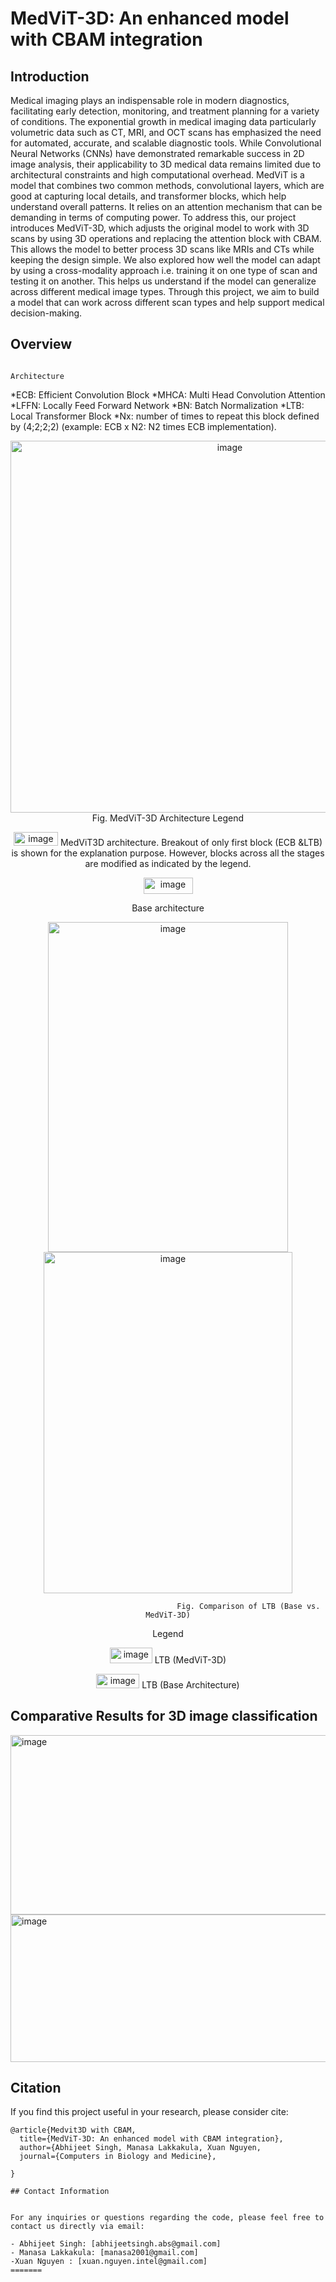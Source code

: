 
# MedViT-3D: An enhanced model with CBAM integration





## Introduction

Medical imaging plays an indispensable role in modern diagnostics, facilitating early detection, monitoring, and treatment planning for a variety of conditions. The exponential growth in medical imaging data particularly volumetric data such as CT, MRI, and OCT scans has emphasized the need for automated, accurate, and scalable diagnostic tools. While Convolutional Neural Networks (CNNs) have demonstrated remarkable success in 2D image analysis, their applicability to 3D medical data remains limited due to architectural constraints and high computational overhead.
MedViT is a model that combines two common methods, convolutional layers, which are good at capturing local details, and transformer blocks, which help understand overall patterns. It relies on an attention mechanism that can be demanding in terms of computing power. To address this, our project introduces MedViT-3D, which adjusts the original model to work with 3D scans by using 3D operations and replacing the attention block with CBAM. This allows the model to better process 3D scans like MRIs and CTs while keeping the design simple. We also explored how well the model can adapt by using a cross-modality approach i.e. training it on one type of scan and testing it on another. This helps us understand if the model can generalize across different medical image types. Through this project, we aim to build a model that can work across different scan types and help support medical decision-making.



## Overview
                                                                      Architecture
*ECB: Efficient Convolution Block
*MHCA: Multi Head Convolution Attention
*LFFN: Locally Feed Forward Network
*BN: Batch Normalization
*LTB: Local Transformer Block
*Nx: number of times to repeat this block defined by (4;2;2;2) (example: ECB x N2: N2 times ECB implementation).

<div style="text-align: center">
<img width="686" height="595" alt="image" src="https://github.com/user-attachments/assets/7c1de228-ab2f-4d61-ae58-e1177554d209" />
                                                  Fig. MedViT-3D Architecture
Legend
  
<img width="71" height="22" alt="image" src="https://github.com/user-attachments/assets/a8ef7208-3ec3-4eab-815d-0ddb18b01d83" /> MedViT3D architecture. Breakout of only first block (ECB &LTB) is shown for the explanation purpose. However, blocks across all the stages are modified as indicated by the legend.
  


<img width="79" height="26" alt="image" src="https://github.com/user-attachments/assets/487422f4-ec6d-464e-8e7a-abdfcccd9ef2" />
            
Base architecture



<img width="384" height="528" alt="image" src="https://github.com/user-attachments/assets/80bc56a1-4b03-4d25-805f-65bdf4e7f2fa" />   <img width="398" height="546" alt="image" src="https://github.com/user-attachments/assets/142e5fd4-725c-4a1c-9a11-e7e45e5e21f9" />
       

                                        Fig. Comparison of LTB (Base vs. MedViT-3D)

Legend

<img width="68" height="25" alt="image" src="https://github.com/user-attachments/assets/252e6b87-6f0c-4d73-b123-488a1263936d" />     LTB (MedViT-3D)

<img width="69" height="23" alt="image" src="https://github.com/user-attachments/assets/b71e7825-02d7-4ff5-9387-913be8ac2860" />     LTB (Base Architecture)           


</div>




## Comparative Results for 3D image classification
	

<img width="788" height="287" alt="image" src="https://github.com/user-attachments/assets/f622043b-4b93-4a8b-92f0-330341c1c07f" />


<img width="771" height="236" alt="image" src="https://github.com/user-attachments/assets/949764e9-7bd5-4585-b85e-16a6bbf9052c" />



## Citation
If you find this project useful in your research, please consider cite:
```
@article{Medvit3D with CBAM,
  title={MedViT-3D: An enhanced model with CBAM integration},
  author={Abhijeet Singh, Manasa Lakkakula, Xuan Nguyen,
  journal={Computers in Biology and Medicine},
  
}

## Contact Information


For any inquiries or questions regarding the code, please feel free to contact us directly via email:

- Abhijeet Singh: [abhijeetsingh.abs@gmail.com]
- Manasa Lakkakula: [manasa2001@gmail.com]
-Xuan Nguyen : [xuan.nguyen.intel@gmail.com]
=======

